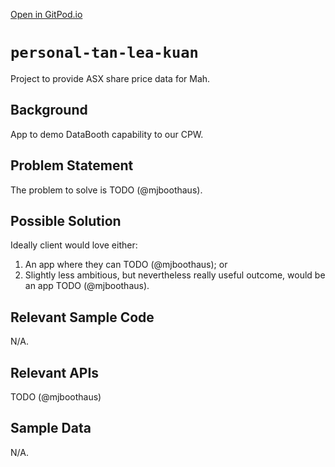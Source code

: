 [Open in GitPod.io](https://gitpod.io/#github.com/Mjboothaus/personal-tan-lea-kuan)

# `personal-tan-lea-kuan`

Project to provide ASX share price data for Mah.

## Background

App to demo DataBooth capability to our CPW. 

## Problem Statement

The problem to solve is TODO (@mjboothaus).

## Possible Solution

Ideally client would love either:
1. An app where they can TODO (@mjboothaus); or 
2. Slightly less ambitious, but nevertheless really useful outcome, would be an app TODO (@mjboothaus). 

## Relevant Sample Code

N/A.

## Relevant APIs

TODO (@mjboothaus)


## Sample Data

N/A.
